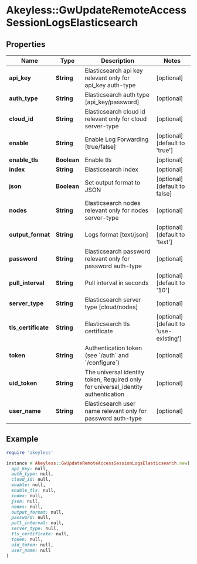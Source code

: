 # Akeyless::GwUpdateRemoteAccessSessionLogsElasticsearch

## Properties

| Name | Type | Description | Notes |
| ---- | ---- | ----------- | ----- |
| **api_key** | **String** | Elasticsearch api key relevant only for api_key auth-type | [optional] |
| **auth_type** | **String** | Elasticsearch auth type [api_key/password] | [optional] |
| **cloud_id** | **String** | Elasticsearch cloud id relevant only for cloud server-type | [optional] |
| **enable** | **String** | Enable Log Forwarding [true/false] | [optional][default to &#39;true&#39;] |
| **enable_tls** | **Boolean** | Enable tls | [optional] |
| **index** | **String** | Elasticsearch index | [optional] |
| **json** | **Boolean** | Set output format to JSON | [optional][default to false] |
| **nodes** | **String** | Elasticsearch nodes relevant only for nodes server-type | [optional] |
| **output_format** | **String** | Logs format [text/json] | [optional][default to &#39;text&#39;] |
| **password** | **String** | Elasticsearch password relevant only for password auth-type | [optional] |
| **pull_interval** | **String** | Pull interval in seconds | [optional][default to &#39;10&#39;] |
| **server_type** | **String** | Elasticsearch server type [cloud/nodes] | [optional] |
| **tls_certificate** | **String** | Elasticsearch tls certificate | [optional][default to &#39;use-existing&#39;] |
| **token** | **String** | Authentication token (see &#x60;/auth&#x60; and &#x60;/configure&#x60;) | [optional] |
| **uid_token** | **String** | The universal identity token, Required only for universal_identity authentication | [optional] |
| **user_name** | **String** | Elasticsearch user name relevant only for password auth-type | [optional] |

## Example

```ruby
require 'akeyless'

instance = Akeyless::GwUpdateRemoteAccessSessionLogsElasticsearch.new(
  api_key: null,
  auth_type: null,
  cloud_id: null,
  enable: null,
  enable_tls: null,
  index: null,
  json: null,
  nodes: null,
  output_format: null,
  password: null,
  pull_interval: null,
  server_type: null,
  tls_certificate: null,
  token: null,
  uid_token: null,
  user_name: null
)
```

